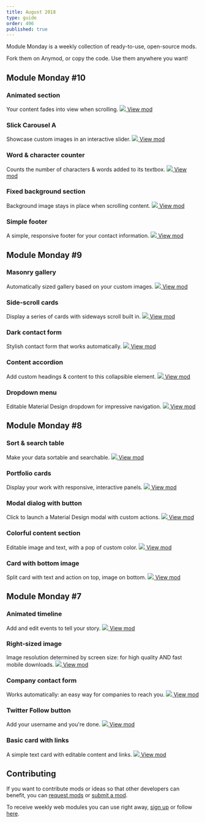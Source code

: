 ```yaml
---
title: August 2018
type: guide
order: 496
published: true
---
```


Module Monday is a weekly collection of ready-to-use, open-source mods.

Fork them on Anymod, or copy the code. Use them anywhere you want!

## Module Monday #10

### Animated section
Your content fades into view when scrolling.
<a href="https://anymod.com/mod/nmmor?v=20">
  <img src="https://res.cloudinary.com/component/image/upload/v1535158442/animated-section_50_llsmtc.gif"/>
</a>
<a href="https://anymod.com/mod/nmmor?v=20" class="button">View mod</a>

### Slick Carousel A
Showcase custom images in an interactive slider.
<a href="https://anymod.com/mod/bkkrk?v=20">
  <img src="https://res.cloudinary.com/component/image/upload/v1535158442/slick-carousel_50_ifo7pu.gif"/>
</a>
<a href="https://anymod.com/mod/bkkrk?v=20" class="button">View mod</a>

### Word & character counter
Counts the number of characters & words added to its textbox.
<a href="https://anymod.com/mod/onnml?v=30">
  <img src="https://res.cloudinary.com/component/image/upload/v1535158441/counter_zunufe.png"/>
</a>
<a href="https://anymod.com/mod/onnml?v=30" class="button">View mod</a>

### Fixed background section
Background image stays in place when scrolling content.
<a href="https://anymod.com/mod/anndl?v=60&h1=38&h2=100">
  <img src="https://res.cloudinary.com/component/image/upload/v1535158442/fixed-bg_50_uaqp1p.gif"/>
</a>
<a href="https://anymod.com/mod/anndl?v=60&h1=38&h2=100" class="button">View mod</a>

### Simple footer
A simple, responsive footer for your contact information.
<a href="https://anymod.com/mod/rddob">
  <img src="https://res.cloudinary.com/component/image/upload/v1535158441/footer_dmvwx5.png"/>
</a>
<a href="https://anymod.com/mod/rddob" class="button">View mod</a>

## Module Monday #9

### Masonry gallery
Automatically sized gallery based on your custom images.
<a href="https://anymod.com/mod/lramn?v=20">
  <img src="https://res.cloudinary.com/component/image/upload/v1534527770/masonry_aec3rh.png"/>
</a>
<a href="https://anymod.com/mod/lramn?v=20" class="button">View mod</a>

### Side-scroll cards
Display a series of cards with sideways scroll built in.
<a href="https://anymod.com/mod/annbb?v=20">
  <img src="https://res.cloudinary.com/component/image/upload/v1534546474/sidescroll_y48ive.gif"/>
</a>
<a href="https://anymod.com/mod/annbb?v=20" class="button">View mod</a>

### Dark contact form
Stylish contact form that works automatically.
<a href="https://anymod.com/mod/dbbak?v=20">
  <img src="https://res.cloudinary.com/component/image/upload/v1534629012/dark-form_thjxtl.png"/>
</a>
<a href="https://anymod.com/mod/dbbak?v=20" class="button">View mod</a>

### Content accordion
Add custom headings & content to this collapsible element.
<a href="https://anymod.com/mod/onkoo?v=20">
  <img src="https://res.cloudinary.com/component/image/upload/v1534546473/accordion_bxlqqx.png"/>
</a>
<a href="https://anymod.com/mod/onkoo?v=20" class="button">View mod</a>

### Dropdown menu
Editable Material Design dropdown for impressive navigation.
<a href="https://anymod.com/mod/nmmdo?v=20">
  <img src="https://res.cloudinary.com/component/image/upload/v1534631165/dropdown_emfshb.gif"/>
</a>
<a href="https://anymod.com/mod/nmmdo?v=20" class="button">View mod</a>

## Module Monday #8

### Sort & search table
Make your data sortable and searchable.
<a href="https://anymod.com/mod/bknan?v=20">
  <img src="https://res.cloudinary.com/component/image/upload/v1533862475/table-sort_jfdwex.gif"/>
</a>
<a href="https://anymod.com/mod/bknan?v=20" class="button">View mod</a>

### Portfolio cards
Display your work with responsive, interactive panels.
<a href="https://anymod.com/mod/lrann?h1=50&h2=100&v=20">
  <img src="https://res.cloudinary.com/component/image/upload/v1533921033/portfolio_ffma8g.gif"/>
</a>
<a href="https://anymod.com/mod/lrann?h1=50&h2=100&v=20" class="button">View mod</a>

### Modal dialog with button
Click to launch a Material Design modal with custom actions.
<a href="https://anymod.com/mod/kbamr?h1=50&h2=50&v=40">
  <img src="https://res.cloudinary.com/component/image/upload/v1533862465/modal_iemy5v.png"/>
</a>
<a href="https://anymod.com/mod/kbamr?h1=50&h2=50&v=40" class="button">View mod</a>

### Colorful content section
Editable image and text, with a pop of custom color.
<a href="https://anymod.com/mod/bknon?h1=60&h2=100&v=20">
  <img src="https://res.cloudinary.com/component/image/upload/v1533862474/colorful-content_qtxrgs.png"/>
</a>
<a href="https://anymod.com/mod/bknon?h1=60&h2=100&v=20" class="button">View mod</a>

### Card with bottom image
Split card with text and action on top, image on bottom.
<a href="https://anymod.com/mod/rdrkd?v=20">
  <img src="https://res.cloudinary.com/component/image/upload/v1533862473/card_oznomq.png"/>
</a>
<a href="https://anymod.com/mod/rdrkd?v=20" class="button">View mod</a>

## Module Monday #7

### Animated timeline
Add and edit events to tell your story.
<a href="https://anymod.com/mod/nmnko?v=30">
  <img src="https://res.cloudinary.com/component/image/upload/v1533349933/timeline_50_yolluz.gif"/>
</a>
<a class="button" href="https://anymod.com/mod/nmnko?v=30">View mod</a>

### Right-sized image
Image resolution determined by screen size: for high quality AND fast mobile downloads.
<a href="https://anymod.com/mod/kbadr?v=20">
  <img src="https://res.cloudinary.com/component/image/upload/v1533349931/responsive-image_w1je1h.jpg"/>
</a>
<a class="button" href="https://anymod.com/mod/kbadr?v=20">View mod</a>

### Company contact form
Works automatically: an easy way for companies to reach you.
<a href="https://anymod.com/mod/lraln?v=30">
  <img src="https://res.cloudinary.com/component/image/upload/v1533349931/company-form_nwqed7.png"/>
</a>
<a class="button" href="https://anymod.com/mod/lraln?v=30">View mod</a>

### Twitter Follow button
Add your username and you're done.
<a href="https://anymod.com/mod/mlbao?h1=1&h2=1">
  <img src="https://res.cloudinary.com/component/image/upload/v1533349931/twitter_hyaos6.png"/>
</a>
<a class="button" href="https://anymod.com/mod/mlbao?h1=1&h2=1">View mod</a>

### Basic card with links
A simple text card with editable content and links.
<a href="https://anymod.com/mod/enbmb?h1=50&h2=100&v=20">
  <img src="https://res.cloudinary.com/component/image/upload/v1533349931/basic-card_un3ina.png"/>
</a>
<a class="button" href="https://anymod.com/mod/enbmb?h1=50&h2=100&v=20">View mod</a>

## Contributing
If you want to contribute mods or ideas so that other developers can benefit, you can [request mods](https://guide.anymod.com/v1/community/requests.html) or [submit a mod](https://guide.anymod.com/v1/community/contributing.html).

To receive weekly web modules you can use right away, [sign up](https://anymod.com) or follow [here](https://medium.com/anymod).